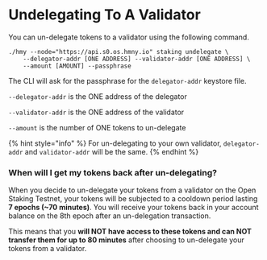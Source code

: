 # Undelegating To A Validator

You can un-delegate tokens to a validator using the following command.

```text
./hmy --node="https://api.s0.os.hmny.io" staking undelegate \
    --delegator-addr [ONE ADDRESS] --validator-addr [ONE ADDRESS] \ 
    --amount [AMOUNT] --passphrase
```

The CLI will ask for the passphrase for the `delegator-addr` keystore file.

`--delegator-addr` is the ONE address of the delegator

`--validator-addr` is the ONE address of the validator

`--amount` is the number of ONE tokens to un-delegate

{% hint style="info" %}
For un-delegating to your own validator, `delegator-addr` and `validator-addr` will be the same.
{% endhint %}

### When will I get my tokens back after un-delegating?

When you decide to un-delegate your tokens from a validator on the Open Staking Testnet, your tokens will be subjected to a cooldown period lasting **7 epochs \(~70 minutes\)**. You will receive your tokens back in your account balance on the 8th epoch after an un-delegation transaction.

This means that you **will NOT have access to these tokens and can NOT transfer them for up to 80 minutes** after choosing to un-delegate your tokens from a validator.

